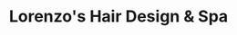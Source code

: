 ---
title: "Lorenzo's Hair Design & Spa"
url: /vero-beach/lorenzos-hair-design-and-spa/
shop: hairdresser
---